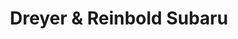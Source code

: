 ---
title: "Dreyer & Reinbold Subaru"
url: /greenwood/dreyer-und-reinbold-subaru/
shop: Autohaus
---